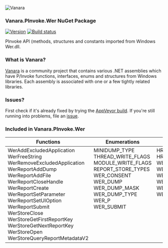﻿![Vanara](https://github.com/dahall/Vanara/raw/master/docs/icons/VanaraHeading.png)
### Vanara.PInvoke.Wer NuGet Package
[![Version](https://img.shields.io/nuget/v/Vanara.PInvoke.Wer?label=NuGet&style=flat-square)](https://github.com/dahall/Vanara/releases)
[![Build status](https://img.shields.io/appveyor/build/dahall/vanara?label=AppVeyor%20build&style=flat-square)](https://ci.appveyor.com/project/dahall/vanara)

PInvoke API (methods, structures and constants imported from Windows Wer.dll.

### What is Vanara?

[Vanara](https://github.com/dahall/Vanara) is a community project that contains various .NET assemblies which have P/Invoke functions, interfaces, enums and structures from Windows libraries. Each assembly is associated with one or a few tightly related libraries.

### Issues?

First check if it's already fixed by trying the [AppVeyor build](https://ci.appveyor.com/nuget/vanara-prerelease).
If you're still running into problems, file an [issue](https://github.com/dahall/Vanara/issues).

### Included in Vanara.PInvoke.Wer

Functions | Enumerations | Structures
--- | --- | ---
WerAddExcludedApplication<br>WerFreeString<br>WerRemoveExcludedApplication<br>WerReportAddDump<br>WerReportAddFile<br>WerReportCloseHandle<br>WerReportCreate<br>WerReportSetParameter<br>WerReportSetUIOption<br>WerReportSubmit<br>WerStoreClose<br>WerStoreGetFirstReportKey<br>WerStoreGetNextReportKey<br>WerStoreOpen<br>WerStoreQueryReportMetadataV2<br> | MINIDUMP_TYPE<br>THREAD_WRITE_FLAGS<br>MODULE_WRITE_FLAGS<br>REPORT_STORE_TYPES<br>WER_CONSENT<br>WER_DUMP<br>WER_DUMP_MASK<br>WER_DUMP_TYPE<br>WER_P<br>WER_SUBMIT<br><br><br><br><br><br> | HREPORT<br>HREPORTSTORE<br>WER_DUMP_CUSTOM_OPTIONS<br>WER_EXCEPTION_INFORMATION<br>WER_REPORT_INFORMATION<br>WER_REPORT_METADATA_V2<br>WER_REPORT_PARAMETER<br>WER_REPORT_SIGNATURE<br><br><br><br><br><br><br><br>
